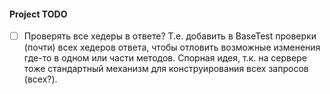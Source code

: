 #### Project TODO

- [ ] Проверять все хедеры в ответе?
 Т.е. добавить в BaseTest проверки (почти) всех хедеров ответа,
  чтобы отловить возможные изменения где-то в одном или части методов.
  Спорная идея, т.к. на сервере тоже стандартный механизм для конструирования
   всех запросов (всех?).